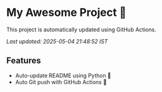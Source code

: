 # My Awesome Project 🚀

This project is automatically updated using GitHub Actions.

_Last updated: 2025-05-04 21:48:52 IST_

## Features
- Auto-update README using Python 🐍
- Auto Git push with GitHub Actions 🤖
